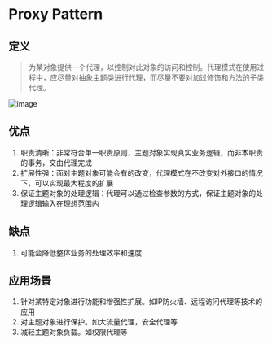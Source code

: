 # Proxy Pattern

## 定义

> 为某对象提供一个代理，以控制对此对象的访问和控制。代理模式在使用过程中，应尽量对抽象主题类进行代理，而尽量不要对加过修饰和方法的子类代理。


![image](http://ata2-img.cn-hangzhou.img-pub.aliyun-inc.com/651b419d706989c57083ad35e71d1029.png)


## 优点

1. 职责清晰：非常符合单一职责原则，主题对象实现真实业务逻辑，而非本职责的事务，交由代理完成
2. 扩展性强：面对主题对象可能会有的改变，代理模式在不改变对外接口的情况下，可以实现最大程度的扩展
3. 保证主题对象的处理逻辑：代理可以通过检查参数的方式，保证主题对象的处理逻辑输入在理想范围内

## 缺点

1. 可能会降低整体业务的处理效率和速度

## 应用场景

1. 针对某特定对象进行功能和增强性扩展。如IP防火墙、远程访问代理等技术的应用
2. 对主题对象进行保护。如大流量代理，安全代理等
3. 减轻主题对象负载。如权限代理等
